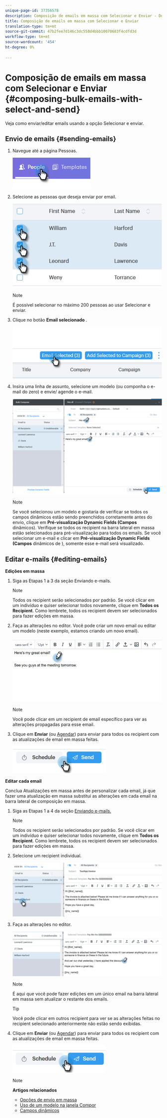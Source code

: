 ```yaml
---
unique-page-id: 37356578
description: Composição de emails em massa com Selecionar e Enviar - Documentos do Marketing - Documentação do produto
title: Composição de emails em massa com Selecionar e Enviar
translation-type: tm+mt
source-git-commit: 47b2fee7d146c3dc558d4bbb10070683f4cdfd3d
workflow-type: tm+mt
source-wordcount: '454'
ht-degree: 0%

---
```



# Composição de emails em massa com Selecionar e Enviar {#composing-bulk-emails-with-select-and-send}

Veja como enviar/editar emails usando a opção Selecionar e enviar.

## Envio de emails {#sending-emails}

1. Navegue até a página Pessoas.

   ![](assets/one-2.png)

1. Selecione as pessoas que deseja enviar por email.

   ![](assets/two-2.png)

   >[!NOTE]
   >
   >É possível selecionar no máximo 200 pessoas ao usar Selecionar e enviar.

1. Clique no botão **Email selecionado** .

   ![](assets/three-2.png)

1. Insira uma linha de assunto, selecione um modelo (ou componha o e-mail do zero) e envie/ [](http://docs.marketo.com/x/GAQ6Ag)agende o e-mail.

   ![](assets/four-2.png)

   >[!NOTE]
   >
   >Se você selecionou um modelo e gostaria de verificar se todos os campos dinâmicos estão sendo preenchidos corretamente antes do envio, clique em **Pré-visualização Dynamic Fields (Campos** dinâmicos). Verifique se todos os recipient na barra lateral em massa estão selecionados para pré-visualização para todos os emails. Se você selecionar um e-mail e clicar em **Pré-visualização Dynamic Fields (Campos** dinâmicos de ), somente esse e-mail será visualizado.

## Editar e-mails {#editing-emails}

**Edições em massa**

1. Siga as Etapas 1 a 3 da seção [](http://docs.marketo.com/display/DOCS/Composing+Bulk+Emails+with+Select+and+Send#ComposingBulkEmailswithSelectandSend-SendingEmails)Enviando e-mails.

   >[!NOTE]
   >
   >Todos os recipient serão selecionados por padrão. Se você clicar em um indivíduo e quiser selecionar todos novamente, clique em **Todos os Recipient**. Como lembrete, todos os recipient devem ser selecionados para fazer edições em massa.

1. Faça as alterações no editor. Você pode criar um novo email ou editar um modelo (neste exemplo, estamos criando um novo email).

   ![](assets/bulk-three.png)

   >[!NOTE]
   >
   >Você pode clicar em um recipient de email específico para ver as alterações propagadas para esse email.

1. Clique em **Enviar** (ou [Agendar](http://docs.marketo.com/x/GAQ6Ag)) para enviar para todos os recipient com as atualizações de email em massa feitas.

   ![](assets/bulk-four.png)

**Editar cada email**

Conclua Atualizações em massa antes de personalizar cada email, já que fazer uma atualização em massa substitui as alterações em cada email na barra lateral de composição em massa.

1. Siga as Etapas 1 a 4 da seção [Enviando e-mails.](http://docs.marketo.com/display/DOCS/Composing+Bulk+Emails+with+Select+and+Send#ComposingBulkEmailswithSelectandSend-SendingEmails)

   >[!NOTE]
   >
   >Todos os recipient serão selecionados por padrão. Se você clicar em um indivíduo e quiser selecionar todos novamente, clique em **Todos os Recipient**. Como lembrete, todos os recipient devem ser selecionados para fazer edições em massa.

1. Selecione um recipient individual.

   ![](assets/each-two.png)

1. Faça as alterações no editor.

   ![](assets/each-three.png)

   >[!NOTE]
   >
   >É aqui que você pode fazer edições em um único email na barra lateral em massa sem atualizar o restante dos emails.

   >[!TIP]
   >
   >Você pode clicar em outros recipient para ver se as alterações feitas no recipient selecionado anteriormente não estão sendo exibidas.

1. Clique em **Enviar** (ou [Agendar](http://docs.marketo.com/x/GAQ6Ag)) para enviar para todos os recipient com as atualizações de email em massa feitas.

   ![](assets/each-four.png)

   >[!NOTE]
   >
   >**Artigos relacionados**
   >
   >    
   >    
   >    * [Opções de envio em massa](http://docs.marketo.com/x/HwQ6Ag)
   >    * [Uso de um modelo na janela Compor](http://docs.marketo.com/x/MQQ6Ag)
   >    * [Campos dinâmicos](http://docs.marketo.com/x/wwDb)



